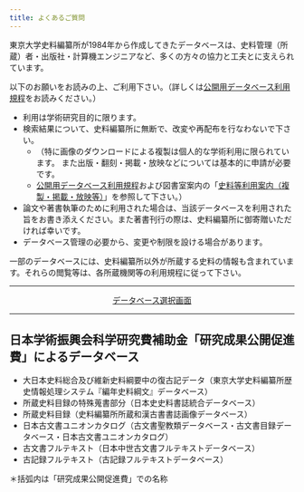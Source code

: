 ```yaml
---
title: よくあるご質問
---
```


東京大学史料編纂所が1984年から作成してきたデータベースは、史料管理（所蔵）者・出版社・計算機エンジニアなど、多くの方々の協力と工夫とに支えられています。

以下のお願いをお読みの上、ご利用下さい。（詳しくは[公開用データベース利用規程](https://wwwap.hi.u-tokyo.ac.jp/ships/cover2.html)をお読みください。）

- 利用は学術研究目的に限ります。
- 検索結果について、史料編纂所に無断で、改変や再配布を行なわないで下さい。
  - （特に画像のダウンロードによる複製は個人的な学術利用に限られています。 また出版・翻刻・掲載・放映などについては基本的に申請が必要です。
  - [公開用データベース利用規程](https://wwwap.hi.u-tokyo.ac.jp/ships/cover2.html)および図書室案内の「[史料等利用案内（複製・掲載・放映等）](https://www.hi.u-tokyo.ac.jp/library/use/)」を参照して下さい。）
- 論文や著書執筆のために利用された場合は、当該データベースを利用された旨をお書き添えください。また著書刊行の際は、史料編纂所に御寄贈いただければ幸いです。
- データベース管理の必要から、変更や制限を設ける場合があります。

一部のデータベースには、史料編纂所以外が所蔵する史料の情報も含まれています。それらの閲覧等は、各所蔵機関等の利用規程に従って下さい。

<hr/>

<div style="text-align: center"><a href="https://wwwap.hi.u-tokyo.ac.jp/ships/shipscontroller">データベース選択画面</a></div>

<hr/>

<h2 class="h03 mt2">日本学術振興会科学研究費補助金「研究成果公開促進費」によるデータベース</h2>

- 大日本史料総合及び維新史料綱要中の復古記データ（東京大学史料編纂所歴史情報処理システム『編年史料綱文』データベース）
- 所蔵史料目録の特殊蒐書部分（日本史史料書誌統合データベース）
- 所蔵史料目録（史料編纂所所蔵和漢古書書誌画像データベース）
- 日本古文書ユニオンカタログ（古文書聖教類データベース・古文書目録データベース・日本古文書ユニオンカタログ）
- 古文書フルテキスト（日本中世古文書フルテキストデータベース）
- 古記録フルテキスト（古記録フルテキストデータベース）

＊括弧内は「研究成果公開促進費」での名称